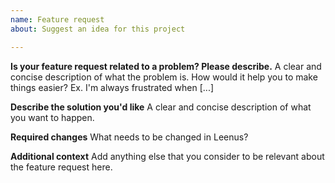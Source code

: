 ```yaml
---
name: Feature request
about: Suggest an idea for this project

---
```


**Is your feature request related to a problem? Please describe.**
A clear and concise description of what the problem is. How would it help you to make things easier? Ex. I'm always frustrated when [...]

**Describe the solution you'd like**
A clear and concise description of what you want to happen.

**Required changes**
What needs to be changed in Leenus?

**Additional context**
Add anything else that you consider to be relevant about the feature request here.
